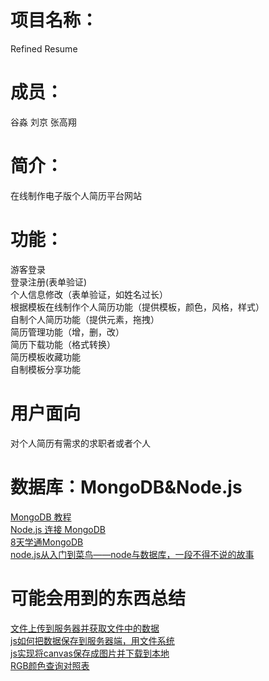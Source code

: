 ﻿# 项目名称：
Refined Resume
# 成员：
谷淼 刘京 张高翔
# 简介：
在线制作电子版个人简历平台网站
# 功能：
游客登录  
登录注册(表单验证)  
个人信息修改（表单验证，如姓名过长）  
根据模板在线制作个人简历功能（提供模板，颜色，风格，样式）  
自制个人简历功能（提供元素，拖拽）  
简历管理功能（增，删，改）  
简历下载功能（格式转换）  
简历模板收藏功能  
自制模板分享功能  
# 用户面向
对个人简历有需求的求职者或者个人
# 数据库：MongoDB&Node.js
[MongoDB 教程](http://www.runoob.com/mongodb/mongodb-tutorial.html)  
[Node.js 连接 MongoDB](http://www.runoob.com/nodejs/nodejs-mongodb.html)  
[8天学通MongoDB](https://kb.cnblogs.com/page/152296/)  
[node.js从入门到菜鸟——node与数据库，一段不得不说的故事](https://www.cnblogs.com/xiao-yao/archive/2012/04/13/2445915.html)  

# 可能会用到的东西总结

[文件上传到服务器并获取文件中的数据](http://blog.csdn.net/cwzhsi/article/details/45486925)  
[js如何把数据保存到服务器端，用文件系统](https://zhidao.baidu.com/question/1701857117220731540.html)  
[js实现将canvas保存成图片并下载到本地](http://blog.csdn.net/u012246064/article/details/78032153)  
[RGB颜色查询对照表](http://www.114la.com/other/rgb.htm)

